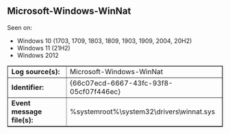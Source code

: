 ## Microsoft-Windows-WinNat

Seen on:
* Windows 10 (1703, 1709, 1803, 1809, 1903, 1909, 2004, 20H2)
* Windows 11 (21H2)
* Windows 2012

<table border="1" class="docutils">
  <tbody>
    <tr>
      <td><b>Log source(s):</b></td>
      <td>Microsoft-Windows-WinNat</td>
    </tr>
    <tr>
      <td><b>Identifier:</b></td>
      <td>{66c07ecd-6667-43fc-93f8-05cf07f446ec}</td>
    </tr>
    <tr>
      <td><b>Event message file(s):</b></td>
      <td>%systemroot%\system32\drivers\winnat.sys</td>
    </tr>
  </tbody>
</table>

&nbsp;

